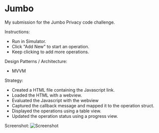 # Jumbo

My submission for the Jumbo Privacy code challenge.

Instructions:
- Run in Simulator.
- Click "Add New" to start an operation.
- Keep clicking to add more operations.

Design Patterns / Architecture:
- MVVM

Strategy: 

- Created a HTML file containing the Javascript link.
- Loaded the HTML with a webview.
- Evaluated the Javascript with the webview
- Captured the callback message and mapped it to the operation struct.
- Displayed the operations using a table view.
- Updated the operation status using a progress view.

Screenshot:
![Screenshot]()
